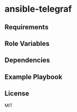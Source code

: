 ansible-telegraf
=========


Requirements
------------


Role Variables
--------------


Dependencies
------------


Example Playbook
----------------


License
-------

MIT


